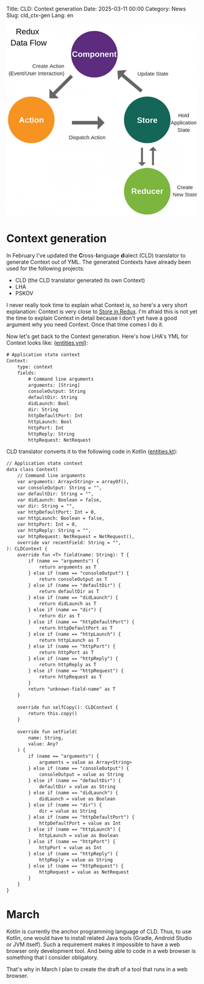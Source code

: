 Title: CLD: Context generation
Date: 2025-03-11 00:00
Category: News
Slug: cld_ctx-gen
Lang: en

![splash][splash]

# Context generation

In February I've updated the **C**ross-**l**anguage **d**ialect (CLD) translator to
generate Context out of YML. The generated Contexts have already been
used for the following projects:

* CLD (the CLD translator generated its own Context)
* LHA
* PSKOV

I never really took time to explain what Context is, so here's
a very short explanation: Context is very close to
[Store in Redux][store]. I'm afraid this is not yet the time
to explain Context in detail because I don't yet have a good
argument why you need Context. Once that time comes I do it.

Now let's get back to the Context generation. Here's how LHA's YML for Context looks like: ([entities.yml][entities]):

```
# Application state context
Context:
    type: context
    fields:
        # Command line arguments
        arguments: [String]
        consoleOutput: String
        defaultDir: String
        didLaunch: Bool
        dir: String
        httpDefaultPort: Int
        httpLaunch: Bool
        httpPort: Int
        httpReply: String
        httpRequest: NetRequest
```

CLD translator converts it to the following code in Kotlin ([entities.kt][entities-result]):

```
// Application state context
data class Context(
    // Command line arguments
    var arguments: Array<String> = arrayOf(),
    var consoleOutput: String = "",
    var defaultDir: String = "",
    var didLaunch: Boolean = false,
    var dir: String = "",
    var httpDefaultPort: Int = 0,
    var httpLaunch: Boolean = false,
    var httpPort: Int = 0,
    var httpReply: String = "",
    var httpRequest: NetRequest = NetRequest(),
    override var recentField: String = "",
): CLDContext {
    override fun <T> field(name: String): T {
        if (name == "arguments") {
            return arguments as T
        } else if (name == "consoleOutput") {
            return consoleOutput as T
        } else if (name == "defaultDir") {
            return defaultDir as T
        } else if (name == "didLaunch") {
            return didLaunch as T
        } else if (name == "dir") {
            return dir as T
        } else if (name == "httpDefaultPort") {
            return httpDefaultPort as T
        } else if (name == "httpLaunch") {
            return httpLaunch as T
        } else if (name == "httpPort") {
            return httpPort as T
        } else if (name == "httpReply") {
            return httpReply as T
        } else if (name == "httpRequest") {
            return httpRequest as T
        }
        return "unknown-field-name" as T
    }

    override fun selfCopy(): CLDContext {
        return this.copy()
    }

    override fun setField(
        name: String,
        value: Any?
    ) {
        if (name == "arguments") {
            arguments = value as Array<String>
        } else if (name == "consoleOutput") {
            consoleOutput = value as String
        } else if (name == "defaultDir") {
            defaultDir = value as String
        } else if (name == "didLaunch") {
            didLaunch = value as Boolean
        } else if (name == "dir") {
            dir = value as String
        } else if (name == "httpDefaultPort") {
            httpDefaultPort = value as Int
        } else if (name == "httpLaunch") {
            httpLaunch = value as Boolean
        } else if (name == "httpPort") {
            httpPort = value as Int
        } else if (name == "httpReply") {
            httpReply = value as String
        } else if (name == "httpRequest") {
            httpRequest = value as NetRequest
        }
    }
}
```

# March

Kotlin is currently the anchor programming language of CLD. Thus, to use Kotlin,
one would have to install related Java tools (Gradle, Android Studio or JVM itself).
Such a requirement makes it impossible to have a web browser only development
tool. And being able to code in a web browser is something that I consider
obligatory.

That's why in March I plan to create the draft of a tool that runs in a web browser.

[entities]: https://github.com/OGStudio/local-host-access/blob/main/cld/entities.yml
[entities-result]: https://github.com/OGStudio/local-host-access/blob/main/src/entities.kt#L3
[splash]: ../../images/2025-03_redux-data-flow.jpg
[store]: https://redux.js.org/introduction/getting-started#basic-example
